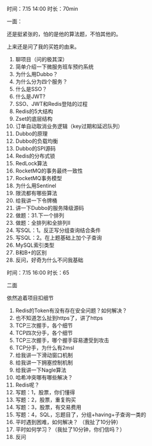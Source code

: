 时间：7.15 14:00 时长：70min

一面：

还是挺紧张的，怕的是他的算法题，不怕其他的。

上来还是问了我的买姓的由来。

1. 聊项目（问的极其深）
2. 简单介绍一下微服务班车预约系统
3. 为什么用Dubbo？
4. 为什么分为四个服务？
5. 什么是SSO？
6. 什么是JWT?
7. SSO、JWT和Redis登陆的过程
8. Redis的5大结构
9. Zset的底层结构
10. 订单自动取消业务逻辑（key过期和延迟队列）
11. Dubbo的原理
12. Dubbo的负载均衡
13. Dubbo的SPI源码
14. Redis的分布式锁
15. RedLock算法
16. RocketMQ的事务最终一致性
17. RocketMQ事务模型
18. 为什么用Sentinel
19. 限流都有哪些算法
20. 给我讲一下令牌桶
21. 讲一下Dubbo的服务降级源码
22. 做题：31.下一个排列
23. 做题：全排列和全排列II
24. 写SQL：1。反正写分组查询结合条件
25. 写SQL：2。在上题基础上加个子查询
26. MySQL索引类型
27. B和B+的区别
28. 反问，好奇为什么不问我基础


时间：7.15 16:00 时长：65
 
二面

依然追着项目扣细节

1. Redis的Token有没有存在安全问题？如何解决？
2. 也不知道怎么扯到https了，讲了https
3. TCP三次握手，各个细节
4. TCP四次分手，各个细节
5. TCP三次握手，哪个握手容易遭受到攻击
6. TCP分手，为什么有2msl
7. 给我讲一下滑动窗口机制
9. 给我讲一下拥塞控制机制
10. 给我讲一下Nagle算法
11. 哈希冲突哪有哪些解决？
12. Redis呢？
11. 写题：1，股票，你们懂得
12. 写题：2，股票，重复购买
13. 写题：3，股票，有交易费用
14. 写题：4，SQL，忘题目了，分组+having+子查询一类的
15. 平时遇到困难，如何解决？ （我扯了10分钟）
16. 平时如何学习？（我扯了10分钟，你们信吗？）
17. 反问

